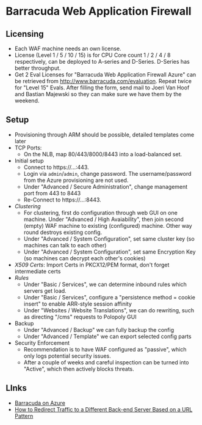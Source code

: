 # Barracuda Web Application Firewall

## Licensing

- Each WAF machine needs an own license. 
- License (Level 1 / 5 / 10 / 15) is for CPU Core count 1 / 2 / 4 / 8 respectively, can be deployed to A-series and D-Series. D-Series has better throughput.
- Get 2 Eval Licenses for "Barracuda Web Application Firewall Azure" can be retrieved from http://www.barracuda.com/evaluation. Repeat twice for "Level 15" Evals. After filling the form, send mail to Joeri Van Hoof <jvanhoof> and Bastian Majewski <bmajewski> so they can make sure we have them by the weekend. 

## Setup

- Provisioning through ARM should be possible, detailed templates come later
- TCP Ports: 
	- On the NLB, map 80/443/8000/8443 into a load-balanced set. 
- Initial setup
	- Connect to https://...:443. 
	- Login via `admin`/`admin`, change password. The username/password from the Azure provisioning are not used. 
	- Under "Advanced / Secure Administration", change management port from 443 to 8443
	- Re-Connect to https://...:8443. 
- *Clustering*
	- For clustering, first do configuration through web GUI on one machine. Under "Advanced / High Avaiability", then join second (empty) WAF machine to existing (configured) machine. Other way round destroys existing config. 
	- Under "Advanced / System Configuration", set same cluster key (so machines can talk to each other)
	- Under "Advanced / System Configuration", set same Encryption Key (so machines can decrypt each other's cookies)
- *X509 Certs*: Import Certs in PKCX12/PEM format, don't forget intermediate certs
- *Rules*
	- Under "Basic / Services", we can determine inbound rules which servers get load. 
	- Under "Basic / Services", configure a "persistence method = cookie insert" to enable ARR-style session affinity
	- Under "Websites / Website Translations", we can do rewriting, such as directing "/cms" requests to Polopoly GUI
- Backup
	- Under "Advanced / Backup" we can fully backup the config
	- Under "Advanced / Template" we can export selected config parts
- Security Enforcement
	- Recommendation is to have WAF configured as "passive", which only logs potential security issues. 
	- After a couple of weeks and careful inspection can be turned into "Active", which then actively blocks threats. 

## LInks

- [Barracuda on Azure](https://techlib.barracuda.com/WAF/Azure)
- [How to Redirect Traffic to a Different Back-end Server Based on a URL Pattern](https://techlib.barracuda.com/WAF/RedirectTrafficBasedonURLPattern)


